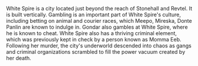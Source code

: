 White Spire is a city located just beyond the reach of Stonehall and Revtel. It is built vertically. Gambling is an important part of White Spire's culture, including betting on animal and courier races, which Meepo, Mireska, Donte Panlin are known to indulge in. Gondar also gambles at White Spire, where he is known to cheat.
White Spire also has a thriving criminal element, which was previously kept in check by a person known as Momma Eeb. Following her murder, the city's underworld descended into chaos as gangs and criminal organizations scrambled to fill the power vacuum created by her death.
